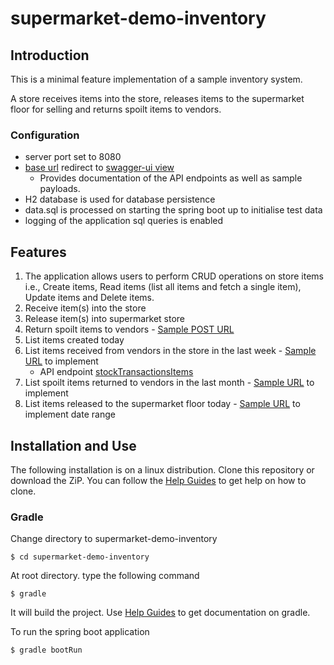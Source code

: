 # supermarket-demo-inventory

## Introduction

This is a minimal feature implementation of a sample inventory system.

A store receives items into
the store, releases items to the supermarket floor for selling and returns spoilt items to vendors.

### Configuration

* server port set to 8080
* [base url](http://localhost:8080) redirect to [swagger-ui view](http://localhost:8080/swagger-ui)
    * Provides documentation of the API endpoints as well as sample payloads.
* H2 database is used for database persistence
* data.sql is processed on starting the spring boot up to initialise test data
* logging of the application sql queries is enabled

## Features

1. The application allows users to perform CRUD operations on store items i.e.,
   Create items, Read items (list all items and fetch a single item), Update items and Delete
   items.
2. Receive item(s) into the store 
3. Release item(s) into supermarket store
4. Return spoilt items to vendors - [Sample POST URL](http://localhost:8080/transactions/returns)
5. List items created today
6. List items received from vendors in the store in the last week - [Sample URL](http://localhost:8080/transactions/items?type=receipts&vendor=true&from=2022-11-21&to=2022-11-29) to implement
   * API endpoint [stockTransactionsItems](http://localhost:8080/swagger-ui/index.html#/StockItems/stockTransactionsItems)
7. List spoilt items returned to vendors in the last month - [Sample URL](http://localhost:8080/transactions/items?type=returns&vendor=true&from=2022-10-29&to=2022-11-29) to implement
8. List items released to the supermarket floor today - [Sample URL](http://localhost:8080/transactions/items?type=releases&to=2022-11-29) to implement date range


## Installation and Use

The following installation is on a linux distribution.
Clone this repository or download the ZiP. You can follow the [Help Guides](HELP.md) to get help on how to clone.

### Gradle

Change directory to supermarket-demo-inventory

```$ cd supermarket-demo-inventory```

At root directory. type the following command

```$ gradle```

It will build the project. Use [Help Guides](HELP.md) to get documentation on gradle. 

To run the spring boot application 

```$ gradle bootRun```


